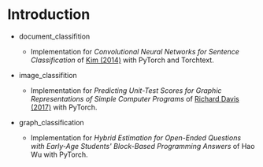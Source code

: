 # Introduction

- document_classifition
    - Implementation for *Convolutional Neural Networks for Sentence Classification* of [Kim (2014)](https://arxiv.org/abs/1408.5882) with PyTorch and Torchtext.
    
- image_classifition
    - Implementation for *Predicting Unit-Test Scores for Graphic Representations of Simple Computer Programs* of [Richard Davis (2017)](http://cs231n.stanford.edu/reports/2017/pdfs/800.pdf) with PyTorch.

- graph_classification
    - Implementation for *Hybrid Estimation for Open-Ended Questions with Early-Age Students' Block-Based Programming Answers* of Hao Wu with PyTorch.

